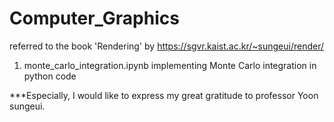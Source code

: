 # Computer_Graphics

referred to the book 'Rendering' by https://sgvr.kaist.ac.kr/~sungeui/render/

1. monte_carlo_integration.ipynb
 implementing Monte Carlo integration in python code 
 
***Especially, I would like to express my great gratitude to professor Yoon sungeui.

 
